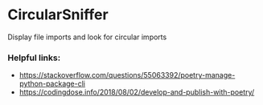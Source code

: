 # CircularSniffer
Display file imports and look for circular imports

### Helpful links:
  - https://stackoverflow.com/questions/55063392/poetry-manage-python-package-cli
  - https://codingdose.info/2018/08/02/develop-and-publish-with-poetry/